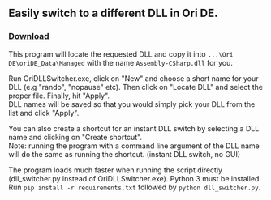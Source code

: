 ## Easily switch to a different DLL in Ori DE. ##

### [Download](https://github.com/rmadlal/ori-dll-switcher/releases) ###

This program will locate the requested DLL and copy it into `...\Ori DE\oriDE_Data\Managed` with the name `Assembly-CSharp.dll` for you.

Run OriDLLSwitcher.exe, click on "New" and choose a short name for your DLL (e.g "rando", "nopause" etc). Then click on "Locate DLL" and select the proper file. Finally, hit "Apply".  
DLL names will be saved so that you would simply pick your DLL from the list and click "Apply".

You can also create a shortcut for an instant DLL switch by selecting a DLL name and clicking on "Create shortcut".  
Note: running the program with a command line argument of the DLL name will do the same as running the shortcut. (instant DLL switch, no GUI)

The program loads much faster when running the script directly (dll_switcher.py instead of OriDLLSwitcher.exe). Python 3 must be installed.  
Run `pip install -r requirements.txt` followed by `python dll_switcher.py`.
